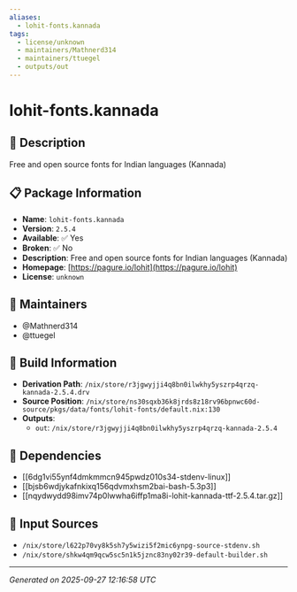 ```yaml
---
aliases:
  - lohit-fonts.kannada
tags:
  - license/unknown
  - maintainers/Mathnerd314
  - maintainers/ttuegel
  - outputs/out
---
```


# lohit-fonts.kannada

## 📝 Description

Free and open source fonts for Indian languages (Kannada)

## 📋 Package Information

- **Name**: `lohit-fonts.kannada`
- **Version**: `2.5.4`
- **Available**: ✅ Yes
- **Broken**: ✅ No
- **Description**: Free and open source fonts for Indian languages (Kannada)
- **Homepage**: [https://pagure.io/lohit](https://pagure.io/lohit)
- **License**: `unknown`
## 👥 Maintainers

- @Mathnerd314
- @ttuegel


## 🔧 Build Information

- **Derivation Path**: `/nix/store/r3jgwyjji4q8bn0ilwkhy5yszrp4qrzq-kannada-2.5.4.drv`
- **Source Position**: `/nix/store/ns30sqxb36k8jrds8z18rv96bpnwc60d-source/pkgs/data/fonts/lohit-fonts/default.nix:130`
- **Outputs**:
  - `out`:  `/nix/store/r3jgwyjji4q8bn0ilwkhy5yszrp4qrzq-kannada-2.5.4`

## 🔗 Dependencies

- [[6dg1vi55ynf4dmkmmcn945pwdz010s34-stdenv-linux]]
- [[bjsb6wdjykafnkixq156qdvmxhsm2bai-bash-5.3p3]]
- [[nqydwydd98imv74p0lwwha6iffp1ma8i-lohit-kannada-ttf-2.5.4.tar.gz]]

## 📁 Input Sources

- `/nix/store/l622p70vy8k5sh7y5wizi5f2mic6ynpg-source-stdenv.sh`
- `/nix/store/shkw4qm9qcw5sc5n1k5jznc83ny02r39-default-builder.sh`

---
*Generated on 2025-09-27 12:16:58 UTC*
